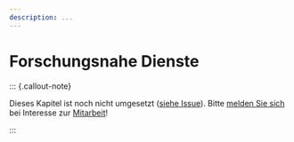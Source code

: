 ```yaml
---
description: ...
---
```


# Forschungsnahe Dienste

::: {.callout-note}

Dieses Kapitel ist noch nicht umgesetzt ([siehe Issue](https://github.com/pro4bib/handbuch-it-in-bibliotheken/issues/42)). Bitte [melden Sie sich](https://www.th-wildau.de/book-sprint/) bei Interesse zur [Mitarbeit](mitarbeit.md)! 

:::
